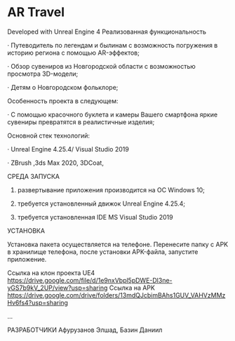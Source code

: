 # AR Travel

Developed with Unreal Engine 4
Реализованная функциональность

· Путеводитель по легендам и былинам с возможность погружения в историю региона с помощью AR-эффектов;

· Обзор сувениров из Новгородской области с возможностью просмотра 3D-модели;

· Детям о Новгородском фольклоре;

Особенность проекта в следующем:

· С помощью красочного буклета и камеры Вашего смартфона яркие сувениры превратятся в реалистичные изделия;

Основной стек технологий:

· Unreal Engine 4.25.4/ Visual Studio 2019

· ZBrush ,3ds Max 2020, 3DCoat,

СРЕДА ЗАПУСКА

1. развертывание приложения производится на ОС Windows 10;

2. требуется установленный движок Unreal Engine 4.25.4;

3. требуется установленная IDE MS Visual Studio 2019

УСТАНОВКА

Установка пакета осуществляется на телефоне. Перенесите папку с APK в хранилище телефона, после установки APK-файла, запустите приложение.

Ссылка на клон проекта UE4 https://drive.google.com/file/d/1e9nxVbpl5pDWE-Dl3ne-yGS7b9kV_2UP/view?usp=sharing
Ссылка на APK https://drive.google.com/drive/folders/13mdQJcbimBAhs1GUV_VAHVzMMzHv6fs4?usp=sharing


...

РАЗРАБОТЧИКИ Афурузанов Элшад, Базин Даниил
